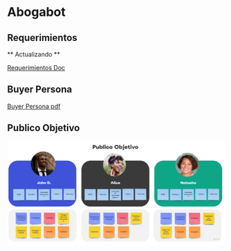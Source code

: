 # Abogabot

## Requerimientos

** Actualizando **

[Requerimientos Doc](content/1.Requerimientos.docx)

## Buyer Persona

[Buyer Persona pdf](content/2.BuyerPersona.pdf)

## Publico Objetivo

![Publico Objetivo](content/3.PublicoObjetivo.jpg)